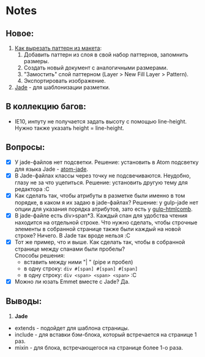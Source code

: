 # Notes

## Новое:
1. [Как вырезать паттерн из макета](http://zencoder.ru/photoshop/pattern-photoshop/):
   1. Добавить паттерн из слоя в свой набор паттернов, запомнить размеры.
   2. Создать новый документ с аналогичными размерами.
   3. "Замостить" слой паттерном (Layer > New Fill Layer > Pattern).
   4. Экспортировать изображение.
2. [Jade](http://jade-lang.com/) - для шаблонизации разметки.

## В коллекцию багов:
* IE10, инпуту не получается задать высоту с помощью line-height. Нужно также указать height = line-height.

## Вопросы:
- [x] У jade-файлов нет подсветки. Решение: установить в Atom подсветку для языка Jade - [atom-jade](https://atom.io/packages/atom-jade).
- [x] В Jade-файлах классы через точку не подсвечиваются. Неудобно, глазу не за что уцепиться. Решение: установить другую тему для редактора :C
- [x] Как сделать так, чтобы атрибуты в разметке были именно в том порядке, в каком я их задаю в jade-файлах? Решение: у gulp-jade нет опции для указания порядка атрибутов, зато есть у [gulp-htmlcomb](https://github.com/fengyuanchen/gulp-htmlcomb).
- [x] В jade-файле есть div>span*3. Каждый спан для удобства чтения находится на отдельной строке. Что нужно сделать, чтобы строчные элементы в собранной странице также были каждый на новой строке? Ничего. В Jade так вроде нельзя :C
- [x] Тот же пример, что и выше. Как сделать так, чтобы в собранной странице между спанами были пробелы?  
  Способы решения:
  - вставить между ними "| " (pipe и пробел)
  - в одну строку: ```div #[span] #[span] #[span]```
  - в одну строку: ```div <span> <span> <span>```
  :C
- [x] Можно ли юзать Emmet вместе с Jade? Да.

## Выводы:
1. __Jade__  
  * extends - подойдет для шаблона страницы.  
  * include - для вставки бэм-блока, который встречается на странице 1 раз.  
  * mixin - для блока, встречающегося на странице более 1-о раза.
